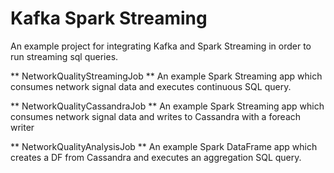 # Kafka Spark Streaming 
An example project for integrating Kafka and Spark Streaming in order to run streaming sql queries. 

** NetworkQualityStreamingJob **
An example Spark Streaming app which consumes network signal data and executes continuous SQL query.

** NetworkQualityCassandraJob **
An example Spark Streaming app which consumes network signal data and writes to Cassandra with a foreach writer

** NetworkQualityAnalysisJob **
An example Spark DataFrame app which creates a DF from Cassandra and executes an aggregation SQL query.
 